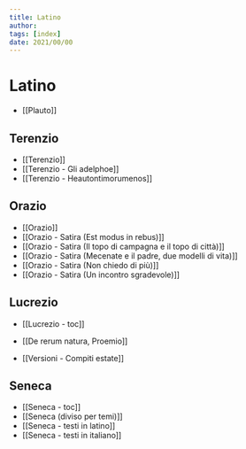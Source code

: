 ```yaml
---
title: Latino
author:  
tags: [index]
date: 2021/00/00
---
```

# Latino
- [[Plauto]]
## Terenzio
- [[Terenzio]]
- [[Terenzio - Gli adelphoe]]
- [[Terenzio - Heautontimorumenos]]
## Orazio
- [[Orazio]]
- [[Orazio - Satira (Est modus in rebus)]]
- [[Orazio - Satira (Il topo di campagna e il topo di città)]]
- [[Orazio - Satira (Mecenate e il padre, due modelli di vita)]]
- [[Orazio - Satira (Non chiedo di più)]]
- [[Orazio - Satira (Un incontro sgradevole)]]
## Lucrezio
- [[Lucrezio - toc]]
- [[De rerum natura, Proemio]]

- [[Versioni - Compiti estate]]

## Seneca
- [[Seneca - toc]]
- [[Seneca (diviso per temi)]]
- [[Seneca - testi in latino]]
- [[Seneca - testi in italiano]]